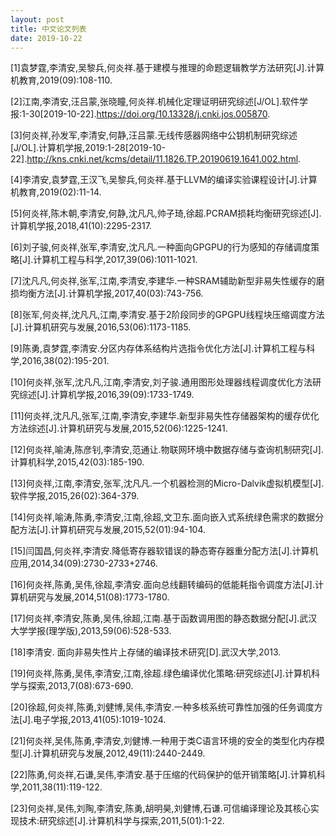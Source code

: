 ```yaml
---
layout: post
title: 中文论文列表
date: 2019-10-22
---
```


[1]袁梦霆,李清安,吴黎兵,何炎祥.基于建模与推理的命题逻辑教学方法研究[J].计算机教育,2019(09):108-110.

[2]江南,李清安,汪吕蒙,张晓瞳,何炎祥.机械化定理证明研究综述[J/OL].软件学报:1-30[2019-10-22].https://doi.org/10.13328/j.cnki.jos.005870.

[3]何炎祥,孙发军,李清安,何静,汪吕蒙.无线传感器网络中公钥机制研究综述[J/OL].计算机学报,2019:1-28[2019-10-22].http://kns.cnki.net/kcms/detail/11.1826.TP.20190619.1641.002.html.

[4]李清安,袁梦霆,王汉飞,吴黎兵,何炎祥.基于LLVM的编译实验课程设计[J].计算机教育,2019(02):11-14.

[5]何炎祥,陈木朝,李清安,何静,沈凡凡,帅子琦,徐超.PCRAM损耗均衡研究综述[J].计算机学报,2018,41(10):2295-2317.

[6]刘子骏,何炎祥,张军,李清安,沈凡凡.一种面向GPGPU的行为感知的存储调度策略[J].计算机工程与科学,2017,39(06):1011-1021.

[7]沈凡凡,何炎祥,张军,江南,李清安,李建华.一种SRAM辅助新型非易失性缓存的磨损均衡方法[J].计算机学报,2017,40(03):743-756.

[8]张军,何炎祥,沈凡凡,江南,李清安.基于2阶段同步的GPGPU线程块压缩调度方法[J].计算机研究与发展,2016,53(06):1173-1185.

[9]陈勇,袁梦霆,李清安.分区内存体系结构片选指令优化方法[J].计算机工程与科学,2016,38(02):195-201.

[10]何炎祥,张军,沈凡凡,江南,李清安,刘子骏.通用图形处理器线程调度优化方法研究综述[J].计算机学报,2016,39(09):1733-1749.

[11]何炎祥,沈凡凡,张军,江南,李清安,李建华.新型非易失性存储器架构的缓存优化方法综述[J].计算机研究与发展,2015,52(06):1225-1241.

[12]何炎祥,喻涛,陈彦钊,李清安,范通让.物联网环境中数据存储与查询机制研究[J].计算机科学,2015,42(03):185-190.

[13]何炎祥,江南,李清安,张军,沈凡凡.一个机器检测的Micro-Dalvik虚拟机模型[J].软件学报,2015,26(02):364-379.

[14]何炎祥,喻涛,陈勇,李清安,江南,徐超,文卫东.面向嵌入式系统绿色需求的数据分配方法[J].计算机研究与发展,2015,52(01):94-104.

[15]闫国昌,何炎祥,李清安.降低寄存器软错误的静态寄存器重分配方法[J].计算机应用,2014,34(09):2730-2733+2746.

[16]何炎祥,陈勇,吴伟,徐超,李清安.面向总线翻转编码的低能耗指令调度方法[J].计算机研究与发展,2014,51(08):1773-1780.

[17]何炎祥,李清安,陈勇,吴伟,徐超,江南.基于函数调用图的静态数据分配[J].武汉大学学报(理学版),2013,59(06):528-533.

[18]李清安. 面向非易失性片上存储的编译技术研究[D].武汉大学,2013.

[19]何炎祥,陈勇,吴伟,李清安,江南,徐超.绿色编译优化策略:研究综述[J].计算机科学与探索,2013,7(08):673-690.

[20]徐超,何炎祥,陈勇,刘健博,吴伟,李清安.一种多核系统可靠性加强的任务调度方法[J].电子学报,2013,41(05):1019-1024.

[21]何炎祥,吴伟,陈勇,李清安,刘健博.一种用于类C语言环境的安全的类型化内存模型[J].计算机研究与发展,2012,49(11):2440-2449.

[22]陈勇,何炎祥,石谦,吴伟,李清安.基于压缩的代码保护的低开销策略[J].计算机科学,2011,38(11):119-122.

[23]何炎祥,吴伟,刘陶,李清安,陈勇,胡明昊,刘健博,石谦.可信编译理论及其核心实现技术:研究综述[J].计算机科学与探索,2011,5(01):1-22.
